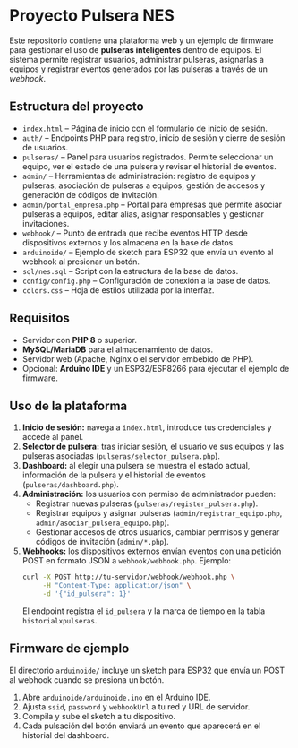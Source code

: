 # Proyecto Pulsera NES

Este repositorio contiene una plataforma web y un ejemplo de firmware para gestionar el uso de **pulseras inteligentes** dentro de equipos. El sistema permite registrar usuarios, administrar pulseras, asignarlas a equipos y registrar eventos generados por las pulseras a través de un _webhook_.

## Estructura del proyecto

- `index.html` – Página de inicio con el formulario de inicio de sesión.
- `auth/` – Endpoints PHP para registro, inicio de sesión y cierre de sesión de usuarios.
- `pulseras/` – Panel para usuarios registrados. Permite seleccionar un equipo, ver el estado de una pulsera y revisar el historial de eventos.
- `admin/` – Herramientas de administración: registro de equipos y pulseras, asociación de pulseras a equipos, gestión de accesos y generación de códigos de invitación.
- `admin/portal_empresa.php` – Portal para empresas que permite asociar pulseras a equipos, editar alias, asignar responsables y gestionar invitaciones.
- `webhook/` – Punto de entrada que recibe eventos HTTP desde dispositivos externos y los almacena en la base de datos.
- `arduinoide/` – Ejemplo de sketch para ESP32 que envía un evento al webhook al presionar un botón.
- `sql/nes.sql` – Script con la estructura de la base de datos.
- `config/config.php` – Configuración de conexión a la base de datos.
- `colors.css` – Hoja de estilos utilizada por la interfaz.

## Requisitos

- Servidor con **PHP 8** o superior.
- **MySQL/MariaDB** para el almacenamiento de datos.
- Servidor web (Apache, Nginx o el servidor embebido de PHP).
- Opcional: **Arduino IDE** y un ESP32/ESP8266 para ejecutar el ejemplo de firmware.

## Uso de la plataforma

1. **Inicio de sesión:** navega a `index.html`, introduce tus credenciales y accede al panel.
2. **Selector de pulsera:** tras iniciar sesión, el usuario ve sus equipos y las pulseras asociadas (`pulseras/selector_pulsera.php`).
3. **Dashboard:** al elegir una pulsera se muestra el estado actual, información de la pulsera y el historial de eventos (`pulseras/dashboard.php`).
4. **Administración:** los usuarios con permiso de administrador pueden:
   - Registrar nuevas pulseras (`pulseras/register_pulsera.php`).
   - Registrar equipos y asignar pulseras (`admin/registrar_equipo.php`, `admin/asociar_pulsera_equipo.php`).
   - Gestionar accesos de otros usuarios, cambiar permisos y generar códigos de invitación (`admin/*.php`).
5. **Webhooks:** los dispositivos externos envían eventos con una petición POST en formato JSON a `webhook/webhook.php`. Ejemplo:
   ```bash
   curl -X POST http://tu-servidor/webhook/webhook.php \
        -H "Content-Type: application/json" \
        -d '{"id_pulsera": 1}'
   ```
   El endpoint registra el `id_pulsera` y la marca de tiempo en la tabla `historialxpulseras`.

## Firmware de ejemplo

El directorio `arduinoide/` incluye un sketch para ESP32 que envía un POST al webhook cuando se presiona un botón.

1. Abre `arduinoide/arduinoide.ino` en el Arduino IDE.
2. Ajusta `ssid`, `password` y `webhookUrl` a tu red y URL de servidor.
3. Compila y sube el sketch a tu dispositivo.
4. Cada pulsación del botón enviará un evento que aparecerá en el historial del dashboard.
